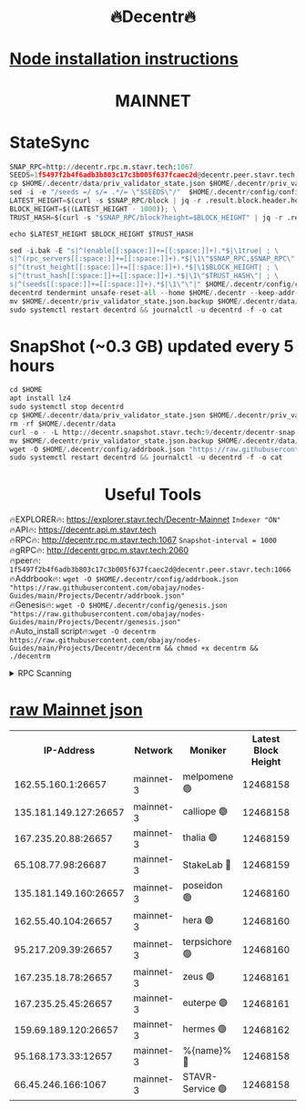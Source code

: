 <h1 align="center"> 🔥Decentr🔥</h1>

[Node installation instructions](https://github.com/obajay/nodes-Guides/tree/main/Projects/Decentr)
=
<h1 align="center"> MAINNET</h1>

# StateSync
```python
SNAP_RPC=http://decentr.rpc.m.stavr.tech:1067
SEEDS=1f5497f2b4f6adb3b803c17c3b005f637fcaec2d@decentr.peer.stavr.tech:1066
cp $HOME/.decentr/data/priv_validator_state.json $HOME/.decentr/priv_validator_state.json.backup
sed -i -e "/seeds =/ s/= .*/= \"$SEEDS\"/"  $HOME/.decentr/config/config.toml
LATEST_HEIGHT=$(curl -s $SNAP_RPC/block | jq -r .result.block.header.height); \
BLOCK_HEIGHT=$((LATEST_HEIGHT - 1000)); \
TRUST_HASH=$(curl -s "$SNAP_RPC/block?height=$BLOCK_HEIGHT" | jq -r .result.block_id.hash)

echo $LATEST_HEIGHT $BLOCK_HEIGHT $TRUST_HASH

sed -i.bak -E "s|^(enable[[:space:]]+=[[:space:]]+).*$|\1true| ; \
s|^(rpc_servers[[:space:]]+=[[:space:]]+).*$|\1\"$SNAP_RPC,$SNAP_RPC\"| ; \
s|^(trust_height[[:space:]]+=[[:space:]]+).*$|\1$BLOCK_HEIGHT| ; \
s|^(trust_hash[[:space:]]+=[[:space:]]+).*$|\1\"$TRUST_HASH\"| ; \
s|^(seeds[[:space:]]+=[[:space:]]+).*$|\1\"\"|" $HOME/.decentr/config/config.toml
decentrd tendermint unsafe-reset-all --home $HOME/.decentr --keep-addr-book
mv $HOME/.decentr/priv_validator_state.json.backup $HOME/.decentr/data/priv_validator_state.json
sudo systemctl restart decentrd && journalctl -u decentrd -f -o cat
```
# SnapShot (~0.3 GB) updated every 5 hours
```python
cd $HOME
apt install lz4
sudo systemctl stop decentrd
cp $HOME/.decentr/data/priv_validator_state.json $HOME/.decentr/priv_validator_state.json.backup
rm -rf $HOME/.decentr/data
curl -o - -L http://decentr.snapshot.stavr.tech:9/decentr/decentr-snap.tar.lz4 | lz4 -c -d - | tar -x -C $HOME/.decentr --strip-components 2
mv $HOME/.decentr/priv_validator_state.json.backup $HOME/.decentr/data/priv_validator_state.json
wget -O $HOME/.decentr/config/addrbook.json "https://raw.githubusercontent.com/obajay/nodes-Guides/main/Projects/Decentr/addrbook.json"
sudo systemctl restart decentrd && journalctl -u decentrd -f -o cat
```

 <h1 align="center"> Useful Tools</h1>

🔥EXPLORER🔥:     https://explorer.stavr.tech/Decentr-Mainnet        `Indexer "ON"` \
🔥API🔥:          https://decentr.api.m.stavr.tech \
🔥RPC🔥:          http://decentr.rpc.m.stavr.tech:1067              `Snapshot-interval = 1000` \
🔥gRPC🔥:         http://decentr.grpc.m.stavr.tech:2060 \
🔥peer🔥:         `1f5497f2b4f6adb3b803c17c3b005f637fcaec2d@decentr.peer.stavr.tech:1066` \
🔥Addrbook🔥:  `wget -O $HOME/.decentr/config/addrbook.json "https://raw.githubusercontent.com/obajay/nodes-Guides/main/Projects/Decentr/addrbook.json"` \
🔥Genesis🔥:  `wget -O $HOME/.decentr/config/genesis.json "https://raw.githubusercontent.com/obajay/nodes-Guides/main/Projects/Decentr/genesis.json"` \
🔥Auto_install script🔥:`wget -O decentrm https://raw.githubusercontent.com/obajay/nodes-Guides/main/Projects/Decentr/decentrm && chmod +x decentrm && ./decentrm`

<details>
<summary>RPC Scanning</summary>

<h2 align="center"> We scan nodes in real time every 4 hours. And we provide the final result of RPC endpoints.
We cannot influence the operation of these nodes in any way. </h2>


```python
If Voting Power is higher than 0 --> then the Node is a validator of the network and may be subject to attack and be a potential threat to the chain.
```
```python
We marked such validators with a red symbol
```

</details>

[raw Mainnet json](https://rpc-check.decentrm.stavr.tech/decentrm/rpc-decentrm-result.json)
=



<table><tr><th>IP-Address</th><th>Network</th><th>Moniker</th><th>Latest Block Height</th><th>Earliest Block Height</th><th>Catching Up</th><th>Tx Index</th><th>Voting Power</th><th>Scan Time</th></tr><tr><td>162.55.160.1:26657</td><td>mainnet-3</td><td>melpomene 🟢</td><td>12468158</td><td>1688950</td><td>False</td><td>on</td><td>0</td><td>2024-01-17T12:00:06.672147509UTC</td></tr><tr><td>135.181.149.127:26657</td><td>mainnet-3</td><td>calliope 🟢</td><td>12468158</td><td>1688950</td><td>False</td><td>on</td><td>0</td><td>2024-01-17T12:00:07.049929921UTC</td></tr><tr><td>167.235.20.88:26657</td><td>mainnet-3</td><td>thalia 🟢</td><td>12468159</td><td>1688950</td><td>False</td><td>on</td><td>0</td><td>2024-01-17T12:00:14.644423824UTC</td></tr><tr><td>65.108.77.98:26687</td><td>mainnet-3</td><td>StakeLab 🔴</td><td>12468159</td><td>1688950</td><td>False</td><td>on</td><td>5368210</td><td>2024-01-17T12:00:14.965884850UTC</td></tr><tr><td>135.181.149.160:26657</td><td>mainnet-3</td><td>poseidon 🟢</td><td>12468160</td><td>1688950</td><td>False</td><td>on</td><td>0</td><td>2024-01-17T12:00:19.679169688UTC</td></tr><tr><td>162.55.40.104:26657</td><td>mainnet-3</td><td>hera 🟢</td><td>12468160</td><td>1688950</td><td>False</td><td>on</td><td>0</td><td>2024-01-17T12:00:19.958868455UTC</td></tr><tr><td>95.217.209.39:26657</td><td>mainnet-3</td><td>terpsichore 🟢</td><td>12468160</td><td>1688950</td><td>False</td><td>on</td><td>0</td><td>2024-01-17T12:00:22.410795016UTC</td></tr><tr><td>167.235.18.78:26657</td><td>mainnet-3</td><td>zeus 🟢</td><td>12468161</td><td>1688950</td><td>False</td><td>on</td><td>0</td><td>2024-01-17T12:00:26.850791935UTC</td></tr><tr><td>167.235.25.45:26657</td><td>mainnet-3</td><td>euterpe 🟢</td><td>12468161</td><td>1688950</td><td>False</td><td>on</td><td>0</td><td>2024-01-17T12:00:29.141208291UTC</td></tr><tr><td>159.69.189.120:26657</td><td>mainnet-3</td><td>hermes 🟢</td><td>12468162</td><td>1688950</td><td>False</td><td>on</td><td>0</td><td>2024-01-17T12:00:31.450008254UTC</td></tr><tr><td>95.168.173.33:12657</td><td>mainnet-3</td><td>%{name}% 🔴</td><td>12468158</td><td>8964001</td><td>False</td><td>on</td><td>4174471</td><td>2024-01-17T12:00:08.296844503UTC</td></tr><tr><td>66.45.246.166:1067</td><td>mainnet-3</td><td>STAVR-Service 🟢</td><td>12468158</td><td>12466001</td><td>False</td><td>on</td><td>0</td><td>2024-01-17T12:00:07.706318063UTC</td></tr></table>